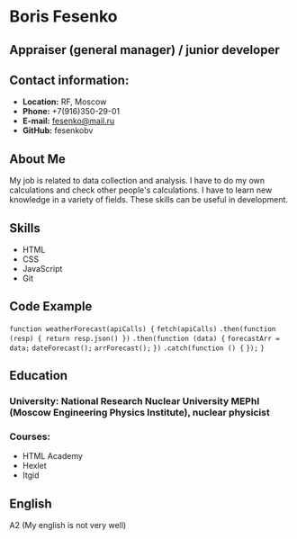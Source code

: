 # Boris Fesenko

## Appraiser (general manager) / junior developer

## Contact information:

- **Location:** RF, Moscow
- **Phone:** +7(916)350-29-01
- **E-mail:** fesenko@mail.ru
- **GitHub:** fesenkobv

## About Me

My job is related to data collection and analysis. I have to do my own calculations and check other people's calculations. I have to learn new knowledge in a variety of fields. These skills can be useful in development.

## Skills

- HTML
- CSS
- JavaScript
- Git

## Code Example

`function weatherForecast(apiCalls) {`
`fetch(apiCalls)`
`.then(function (resp) { return resp.json() })`
`.then(function (data) {`
`forecastArr = data;`
`dateForecast();`
`arrForecast();`
`})`
`.catch(function () {`
`});`
`}`

## Education

### University: National Research Nuclear University MEPhI (Moscow Engineering Physics Institute), nuclear physicist

### Courses:

- HTML Academy
- Hexlet
- Itgid

## English

A2 (My english is not very well)
